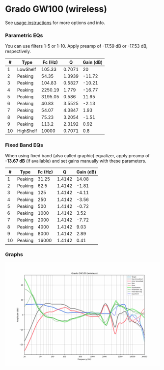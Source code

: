 # Grado GW100 (wireless)
See [usage instructions](https://github.com/jaakkopasanen/AutoEq#usage) for more options and info.

### Parametric EQs
You can use filters 1-5 or 1-10. Apply preamp of -17.59 dB or -17.53 dB, respectively.

|   # | Type      |   Fc (Hz) |      Q |   Gain (dB) |
|-----|-----------|-----------|--------|-------------|
|   1 | LowShelf  |    105.33 | 0.7071 |       20    |
|   2 | Peaking   |     54.35 | 1.3939 |      -11.72 |
|   3 | Peaking   |    104.83 | 0.5827 |      -10.21 |
|   4 | Peaking   |   2250.19 | 1.779  |      -16.77 |
|   5 | Peaking   |   3195.05 | 0.586  |       11.65 |
|   6 | Peaking   |     40.83 | 3.5525 |       -2.13 |
|   7 | Peaking   |     54.07 | 4.3847 |        1.93 |
|   8 | Peaking   |     75.23 | 3.2054 |       -1.51 |
|   9 | Peaking   |    113.2  | 2.3192 |        0.92 |
|  10 | HighShelf |  10000    | 0.7071 |        0.8  |

### Fixed Band EQs
When using fixed band (also called graphic) equalizer, apply preamp of **-13.67 dB** (if available) and set gains manually with these parameters.

|   # | Type    |   Fc (Hz) |      Q |   Gain (dB) |
|-----|---------|-----------|--------|-------------|
|   1 | Peaking |     31.25 | 1.4142 |       14.08 |
|   2 | Peaking |     62.5  | 1.4142 |       -1.81 |
|   3 | Peaking |    125    | 1.4142 |       -4.11 |
|   4 | Peaking |    250    | 1.4142 |       -3.56 |
|   5 | Peaking |    500    | 1.4142 |       -0.72 |
|   6 | Peaking |   1000    | 1.4142 |        3.52 |
|   7 | Peaking |   2000    | 1.4142 |       -7.72 |
|   8 | Peaking |   4000    | 1.4142 |        9.03 |
|   9 | Peaking |   8000    | 1.4142 |        2.89 |
|  10 | Peaking |  16000    | 1.4142 |        0.41 |

### Graphs
![](./Grado%20GW100%20(wireless).png)
